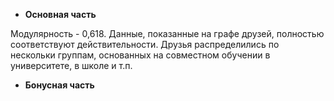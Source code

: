 - **Основная часть**

Модулярность - 0,618. 
Данные, показанные на графе друзей, полностью соответствуют действительности. Друзья распределились по нескольки группам, основанных на совместном обучении в университете, в школе и т.п. 

- **Бонусная часть**
